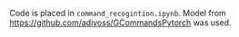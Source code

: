Code is placed in `command_recogintion.ipynb`. Model from https://github.com/adiyoss/GCommandsPytorch was used.
